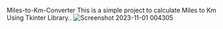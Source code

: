  Miles-to-Km-Converter 
This is a simple project to calculate Miles to Km Using Tkinter Library..
![Screenshot 2023-11-01 004305](https://github.com/SultanAl-Jrboa/Miles-to-Km-Converter/assets/117471000/f295025c-d805-4ead-9c88-10e06be96e46)

